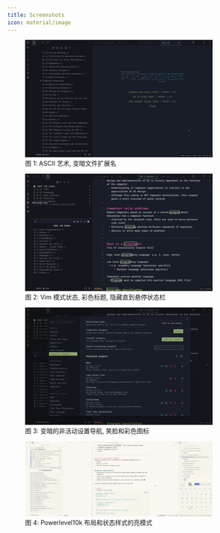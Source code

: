 ```yaml
---
title: Screenshots
icon: material/image
---
```


<figure markdown="span">
    <img src="../../../assets/screenshots/showcase1.png" width="800" alt="图 1: ASCII 艺术, 变暗文件扩展名">
    <figcaption>图 1: ASCII 艺术, 变暗文件扩展名</figcaption>
</figure>

<figure markdown="span">
    <img src="../../../assets/screenshots/showcase2.png" width="800" alt="图 2: Vim 模式状态, 彩色标题, 隐藏直到悬停状态栏">
    <figcaption>图 2: Vim 模式状态, 彩色标题, 隐藏直到悬停状态栏</figcaption>
</figure>

<figure markdown="span">
    <img src="../../../assets/screenshots/showcase3.png" width="800" alt="图 3: 变暗的非活动设置导航, 笑脸和彩色图标">
    <figcaption> 图 3: 变暗的非活动设置导航, 笑脸和彩色图标 </figcaption>
</figure>

<figure markdown="span">
    <img src="../../../assets/screenshots/showcase4.png" width="800" alt="图 4: Powerlevel10k 布局和状态样式的亮模式">
    <figcaption> 图 4: Powerlevel10k 布局和状态样式的亮模式 </figcaption>
</figure>

